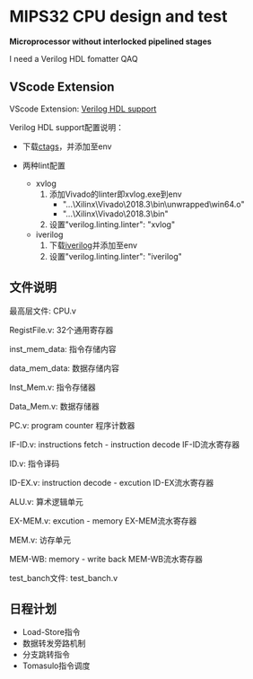 # MIPS32 CPU design and test

**Microprocessor without interlocked pipelined stages**

I need a Verilog HDL fomatter QAQ

## VScode Extension

VScode Extension: [Verilog HDL support](https://github.com/mshr-h/vscode-verilog-hdl-support)

Verilog HDL support配置说明：

+ 下载[ctags](http://bleyer.org/icarus/)，并添加至env


+ 两种lint配置
  + xvlog
    1. 添加Vivado的linter即xvlog.exe到env
        + "...\Xilinx\Vivado\2018.3\bin\unwrapped\win64.o"
        + "...\Xilinx\Vivado\2018.3\bin"
    2. 设置"verilog.linting.linter": "xvlog"
  + iverilog
    1. 下载[iverilog](http://iverilog.icarus.com/)并添加至env
    2. 设置"verilog.linting.linter": "iverilog"

## 文件说明

最高层文件: CPU.v

RegistFile.v: 32个通用寄存器

inst_mem_data: 指令存储内容

data_mem_data: 数据存储内容

Inst_Mem.v: 指令存储器

Data_Mem.v: 数据存储器

PC.v: program counter 程序计数器

IF-ID.v: instructions fetch - instruction decode IF-ID流水寄存器

ID.v: 指令译码

ID-EX.v: instruction decode - excution ID-EX流水寄存器

ALU.v: 算术逻辑单元

EX-MEM.v: excution - memory EX-MEM流水寄存器

MEM.v: 访存单元

MEM-WB: memory - write back MEM-WB流水寄存器

test_banch文件: test_banch.v

## 日程计划

+ Load-Store指令
+ 数据转发旁路机制
+ 分支跳转指令
+ Tomasulo指令调度

